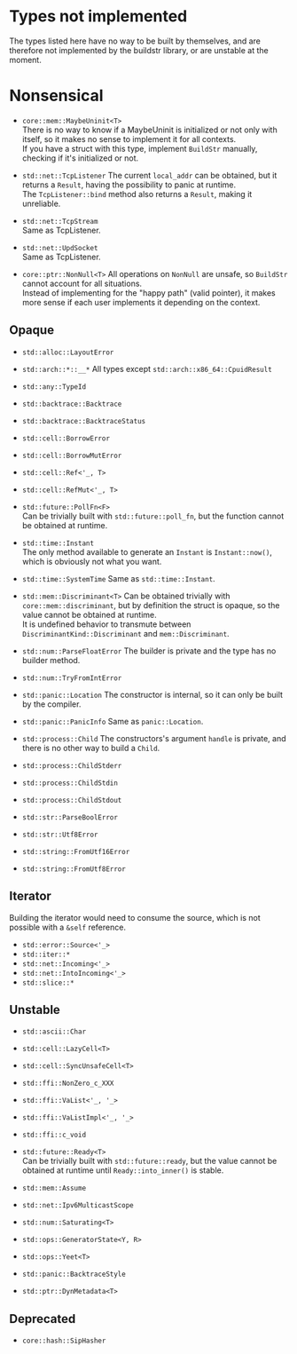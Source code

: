 # Types not implemented
The types listed here have no way to be built by themselves, and are therefore not implemented by the buildstr library, or are unstable at the moment.

# Nonsensical
- `core::mem::MaybeUninit<T>`  
  There is no way to know if a MaybeUninit is initialized or not only with itself, so it makes no sense to implement it for all contexts.  
  If you have a struct with this type, implement `BuildStr` manually, checking if it's initialized or not.

- `std::net::TcpListener`
  The current `local_addr` can be obtained, but it returns a `Result`, having the possibility to panic at runtime.  
  The `TcpListener::bind` method also returns a `Result`, making it unreliable.
- `std::net::TcpStream`  
  Same as TcpListener.
- `std::net::UpdSocket`  
  Same as TcpListener.

- `core::ptr::NonNull<T>`
  All operations on `NonNull` are unsafe, so `BuildStr` cannot account for all situations.  
  Instead of implementing for the "happy path" (valid pointer), it makes more sense if each user implements it depending on the context.

## Opaque
- `std::alloc::LayoutError`
- `std::arch::*::__*`
  All types except `std::arch::x86_64::CpuidResult`
- `std::any::TypeId`
- `std::backtrace::Backtrace`
- `std::backtrace::BacktraceStatus`
- `std::cell::BorrowError`
- `std::cell::BorrowMutError`
- `std::cell::Ref<'_, T>`
- `std::cell::RefMut<'_, T>`

- `std::future::PollFn<F>`  
  Can be trivially built with `std::future::poll_fn`, but the function cannot be obtained at runtime.

- `std::time::Instant`  
  The only method available to generate an `Instant` is `Instant::now()`, which is obviously not what you want.

- `std::time::SystemTime`
  Same as `std::time::Instant`.

- `std::mem::Discriminant<T>`
  Can be obtained trivially with `core::mem::discriminant`, but by definition the struct is opaque, so the value cannot be obtained at runtime.  
  It is undefined behavior to transmute between `DiscriminantKind::Discriminant` and `mem::Discriminant`.

- `std::num::ParseFloatError`
  The builder is private and the type has no builder method.

- `std::num::TryFromIntError`

- `std::panic::Location`
  The constructor is internal, so it can only be built by the compiler.

- `std::panic::PanicInfo`
  Same as `panic::Location`.

- `std::process::Child`
  The constructors's argument `handle` is private, and there is no other way to build a `Child`.

- `std::process::ChildStderr`
- `std::process::ChildStdin`
- `std::process::ChildStdout`
- `std::str::ParseBoolError`
- `std::str::Utf8Error`
- `std::string::FromUtf16Error`
- `std::string::FromUtf8Error`


## Iterator
Building the iterator would need to consume the source, which is not possible with a `&self` reference.
- `std::error::Source<'_>`
- `std::iter::*`
- `std::net::Incoming<'_>`
- `std::net::IntoIncoming<'_>`
- `std::slice::*`

## Unstable
- `std::ascii::Char`
- `std::cell::LazyCell<T>`
- `std::cell::SyncUnsafeCell<T>`
- `std::ffi::NonZero_c_XXX`
- `std::ffi::VaList<'_, '_>`
- `std::ffi::VaListImpl<'_, '_>`
- `std::ffi::c_void`

- `std::future::Ready<T>`  
  Can be trivially built with `std::future::ready`, but the value cannot be obtained at runtime until `Ready::into_inner()` is stable.

- `std::mem::Assume`
- `std::net::Ipv6MulticastScope`
- `std::num::Saturating<T>`
- `std::ops::GeneratorState<Y, R>`
- `std::ops::Yeet<T>`
- `std::panic::BacktraceStyle`
- `std::ptr::DynMetadata<T>`

## Deprecated
- `core::hash::SipHasher`